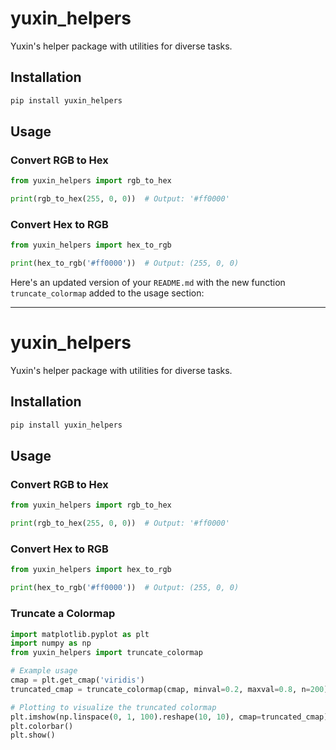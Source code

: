 # yuxin_helpers

Yuxin's helper package with utilities for diverse tasks.

## Installation

```bash
pip install yuxin_helpers
```

## Usage

### Convert RGB to Hex

```python
from yuxin_helpers import rgb_to_hex

print(rgb_to_hex(255, 0, 0))  # Output: '#ff0000'
```

### Convert Hex to RGB

```python
from yuxin_helpers import hex_to_rgb

print(hex_to_rgb('#ff0000'))  # Output: (255, 0, 0)
```

Here's an updated version of your `README.md` with the new function `truncate_colormap` added to the usage section:

---

# yuxin_helpers

Yuxin's helper package with utilities for diverse tasks.

## Installation

```bash
pip install yuxin_helpers
```

## Usage

### Convert RGB to Hex

```python
from yuxin_helpers import rgb_to_hex

print(rgb_to_hex(255, 0, 0))  # Output: '#ff0000'
```

### Convert Hex to RGB

```python
from yuxin_helpers import hex_to_rgb

print(hex_to_rgb('#ff0000'))  # Output: (255, 0, 0)
```

### Truncate a Colormap

```python
import matplotlib.pyplot as plt
import numpy as np
from yuxin_helpers import truncate_colormap

# Example usage
cmap = plt.get_cmap('viridis')
truncated_cmap = truncate_colormap(cmap, minval=0.2, maxval=0.8, n=200)

# Plotting to visualize the truncated colormap
plt.imshow(np.linspace(0, 1, 100).reshape(10, 10), cmap=truncated_cmap)
plt.colorbar()
plt.show()
```
